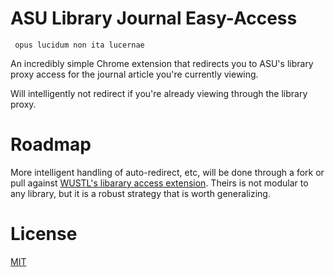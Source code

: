 # ASU Library Journal Easy-Access

     opus lucidum non ita lucernae

An incredibly simple Chrome extension that redirects you to ASU's library proxy access for the journal article you're currently viewing.

Will intelligently not redirect if you're already viewing through the library proxy.

# Roadmap

More intelligent handling of auto-redirect, etc, will be done through a fork or pull against [WUSTL's libarary access extension](https://github.com/semenko/washu-library-proxy-chrome-extension).  Theirs is not modular to any library, but it is a robust strategy that is worth generalizing.

# License 

[MIT](https://github.com/NewAlexandria/ASU-Library-Access-Chrome-Extension/blob/master/LICENSE.md)

